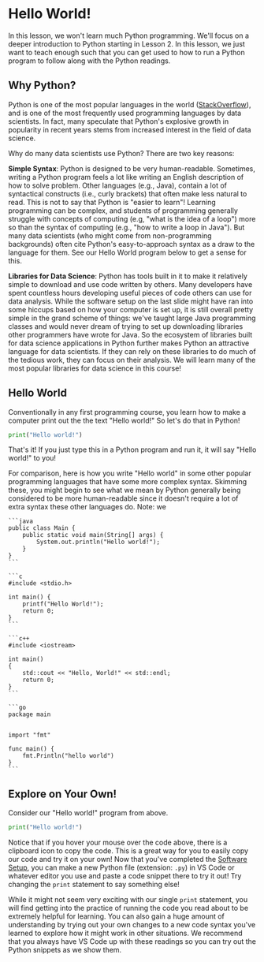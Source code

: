 # Hello World!

In this lesson, we won't learn much Python programming. We'll focus on a deeper introduction to Python starting in Lesson 2. In this lesson, we just want to teach enough such that you can get used to how to run a Python program to follow along with the Python readings.

## Why Python?

Python is one of the most popular languages in the world ([StackOverflow](https://insights.stackoverflow.com/survey/2021#section-most-popular-technologies-programming-scripting-and-markup-languages)), and is one of the most frequently used programming languages by data scientists. In fact, many speculate that Python's explosive growth in popularity in recent years stems from increased interest in the field of data science.

Why do many data scientists use Python? There are two key reasons:

**Simple Syntax**: Python is designed to be very human-readable. Sometimes, writing a Python program feels a lot like writing an English description of how to solve problem. Other languages (e.g., Java), contain a lot of syntactical constructs (i.e., curly brackets) that often make less natural to read. This is not to say that Python is "easier to learn"! Learning programming can be complex, and students of programming generally struggle with concepts of computing (e.g, "what is the idea of a loop") more so than the syntax of computing (e.g., "how to write a loop in Java"). But many data scientists (who might come from non-programming backgrounds) often cite Python's easy-to-approach syntax as a draw to the language for them. See our Hello World program below to get a sense for this.

**Libraries for Data Science**: Python has tools built in it to make it relatively simple to download and use code written by others. Many developers have spent countless hours developing useful pieces of code others can use for data analysis. While the software setup on the last slide might have ran into some hiccups based on how your computer is set up, it is still overall pretty simple in the grand scheme of things: we've taught large Java programming classes and would never dream of trying to set up downloading libraries other programmers have wrote for Java. So the ecosystem of libraries built for data science applications in Python further makes Python an attractive language for data scientists. If they can rely on these libraries to do much of the tedious work, they can focus on their analysis. We will learn many of the most popular libraries for data science in this course!

## Hello World

Conventionally in any first programming course, you learn how to make a computer print out the the text "Hello world!" So let's do that in Python!

```python
print("Hello world!")
```

That's it! If you just type this in a Python program and run it, it will say "Hello world!" to you!

For comparison, here is how you write "Hello world" in some other popular programming languages that have some more complex syntax. Skimming these, you might begin to see what we mean by Python generally being considered to be more human-readable since it doesn't require a lot of extra syntax these other languages do. Note: we

````{tabbed} Java
```java
public class Main {
    public static void main(String[] args) {
        System.out.println("Hello world!");
    }
}
```
````

````{tabbed} C
```c
#include <stdio.h>

int main() {
    printf("Hello World!");
    return 0;
}
```
````

````{tabbed} C++
```c++
#include <iostream>

int main()
{
    std::cout << "Hello, World!" << std::endl;
    return 0;
}
```
````

````{tabbed} Go
```go
package main


import "fmt"

func main() {
    fmt.Println("hello world")
}
```
````

## Explore on Your Own!

Consider our "Hello world!" program from above.

```python
print("Hello world!")
```

Notice that if you hover your mouse over the code above, there is a clipboard icon to copy the code. This is a great way for you to easily copy our code and try it on your own! Now that you've completed the [Software Setup](dev-setup/index), you can make a new Python file (extension: `.py`) in VS Code or whatever editor you use and paste a code snippet there to try it out! Try changing the `print` statement to say something else!

While it might not seem very exciting with our single `print` statement, you will find getting into the practice of running the code you read about to be extremely helpful for learning. You can also gain a huge amount of understanding by trying out your own changes to a new code syntax you've learned to explore how it might work in other situations. We recommend that you always have VS Code up with these readings so you can try out the Python snippets as we show them.
